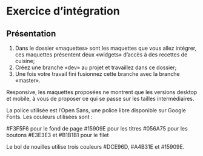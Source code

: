 # Exercice d’intégration

## Présentation

1. Dans le dossier «maquettes» sont les maquettes que vous allez intégrer, ces maquettes présentent  deux «widgets» d’accès à des recettes de cuisine;
2. Créez une branche «dev» au projet et travaillez dans ce dossier;
3. Une fois votre travail fini fusionnez cette branche avec la branche «master».

Responsive, les maquettes proposées ne montrent que les versions desktop et mobile, à vous de proposer ce qui se passe sur les tailles intermédiaires.

La police utilisée est l’Open Sans, une police libre disponible sur Google Fonts.
Les couleurs utilisées sont :

#F3F5F6 pour le fond de page
#15909E pour les titres
#056A75 pour les boutons
#E3E3E3 et #B1B1B1 pour le filet

Le bol de nouilles utilise trois couleurs #DCE96D, #A4B31E et #15909E.
